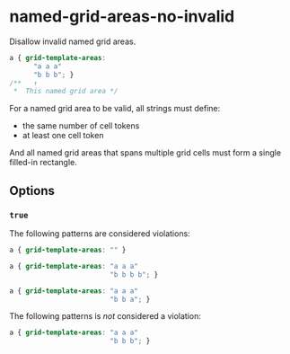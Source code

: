 # named-grid-areas-no-invalid

Disallow invalid named grid areas.

<!-- prettier-ignore -->
```css
a { grid-template-areas:
      "a a a"
      "b b b"; }
/**   ↑
 *  This named grid area */
```

For a named grid area to be valid, all strings must define:

- the same number of cell tokens
- at least one cell token

And all named grid areas that spans multiple grid cells must form a single filled-in rectangle.

## Options

### `true`

The following patterns are considered violations:

<!-- prettier-ignore -->
```css
a { grid-template-areas: "" }
```

<!-- prettier-ignore -->
```css
a { grid-template-areas: "a a a"
                         "b b b b"; }
```

<!-- prettier-ignore -->
```css
a { grid-template-areas: "a a a"
                         "b b a"; }
```

The following patterns is _not_ considered a violation:

<!-- prettier-ignore -->
```css
a { grid-template-areas: "a a a"
                         "b b b"; }
```
